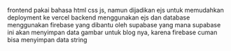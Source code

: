 frontend pakai bahasa html css js, namun dijadikan ejs untuk memudahkan deployment ke vercel
backend menggunakan ejs dan database menggunakan firebase yang dibantu oleh supabase yang mana supabase ini akan menyimpan data gambar untuk blog nya, karena firebase cuman bisa menyimpan data string
